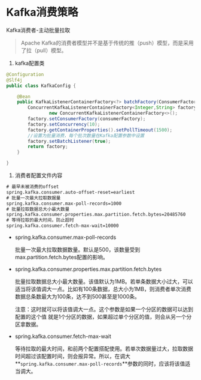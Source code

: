 # Kafka消费策略

Kafka消费者-主动批量拉取

> Apache Kafka的消费者模型并不是基于传统的推（push）模型，而是采用了拉（pull）模型。
> 
1. kafka配置类

```java
@Configuration
@Slf4j
public class KafkaConfig {

    @Bean
    public KafkaListenerContainerFactory<?> batchFactory(ConsumerFactory consumerFactory){
        ConcurrentKafkaListenerContainerFactory<Integer,String> factory =
                new ConcurrentKafkaListenerContainerFactory<>();
        factory.setConsumerFactory(consumerFactory);
        factory.setConcurrency(10);
        factory.getContainerProperties().setPollTimeout(1500);
        //设置为批量消费，每个批次数量在Kafka配置参数中设置
        factory.setBatchListener(true);
        return factory;
    }

}
```

1. 消费者配置文件内容

```xml
# 最早未被消费的offset
spring.kafka.consumer.auto-offset-reset=earliest
# 批量一次最大拉取数据量
spring.kafka.consumer.max-poll-records=1000
# 批量拉取数据总大小最大数量
spring.kafka.consumer.properties.max.partition.fetch.bytes=20485760
# 等待拉取的最大时间，防止超时
spring.kafka.consumer.fetch-max-wait=10000
```

- spring.kafka.consumer.max-poll-records
  
    批量一次最大拉取数据数量。默认是500，该数量受到max.partition.fetch.bytes配置的影响。
    
- spring.kafka.consumer.properties.max.partition.fetch.bytes
  
    批量拉取数据总大小最大数量。该值默认为1MB。若单条数据大小过大，可以适当将该值调大一点。比如有100条数据，总大小为1MB，则消费者单次消费数据总条数最大为100条，达不到500甚至是1000条。
    
    注意：这时就可以将该值调大一点。这个参数是如果一个分区的数据可以达到配置的这个值 就是1个分区的数据，如果超过单个分区的值，则会从另一个分区拿数据。
    
- spring.kafka.consumer.fetch-max-wait
  
    等待拉取的最大时间，和前两个配置搭配使用。若单次数据量过大，拉取数据时间超过该配置时间，则会报异常。所以，在调大**`spring.kafka.consumer.max-poll-records`**参数的同时，应该将该值适当调大。